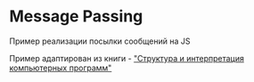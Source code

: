 # Message Passing

Пример реализации посылки сообщений на JS

Пример адаптирован из книги - ["Структура и интерпретация компьютерных программ"](https://www.ozon.ru/context/detail/id/5322055/?partner=ExtremeCode&utm_content=link)
